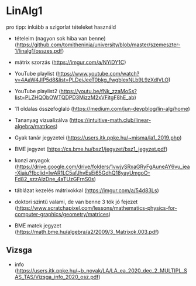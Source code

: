 # LinAlg1

pro tipp: inkább a szigorlat tételeket használd

* tételeim (nagyon sok hiba van benne) (https://github.com/tomitheninja/university/blob/master/szemeszter-1/linalg1/osszes.pdf)

* mátrix szorzás (https://imgur.com/a/NYiDY1C)

* YouTube playlist (https://www.youtube.com/watch?v=4AaW4JlP5d8&list=PLDeiJeeT0bkg_fwgbIexNLb9L9zXdIVLO)

* YouTube playlist2 (https://youtu.be/fNk_zzaMoSs?list=PLZHQObOWTQDPD3MizzM2xVFitgF8hE_ab)

* 11 oldalas összefoglaló (https://medium.com/jun-devpblog/lin-alg/home)

* Tananyag vizualizálva (https://intuitive-math.club/linear-algebra/matrices)

* Gyak tanár jegyzetei (https://users.itk.ppke.hu/~misma/la1_2019.php)

* BME jegyzet (https://cs.bme.hu/bsz1/jegyzet/bsz1_jegyzet.pdf)

* konzi anyagok (https://drive.google.com/drive/folders/1vwjySRxaGRyFgAuneAY6vu_iea-Xiaiu?fbclid=IwAR1LC5afJhvEsEi65GdhQ18yayUmgoO-Fd82_szzAIzDne_4aTUzGFrnS0s)

* táblázat kezelés mátrixokkal (https://imgur.com/a/54d83Ls)

* doktori szintű valami, de van benne 3 tök jó fejezet (https://www.scratchapixel.com/lessons/mathematics-physics-for-computer-graphics/geometry/matrices)

* BME matek jegyzet (https://math.bme.hu/algebra/a2/2009/3_Matrixok.003.pdf)

## Vizsga

* info (https://users.itk.ppke.hu/~b_novak/LA/LA_ea_2020_dec_2_MULTIPL_SAS_TAS/Vizsga_info_2020_osz.pdf)
